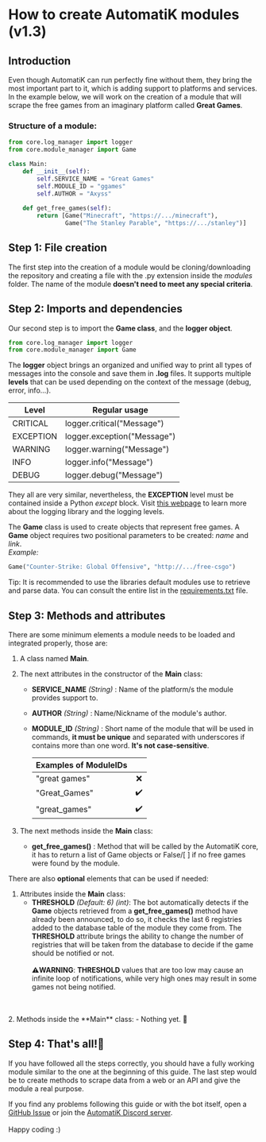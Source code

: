 # How to create AutomatiK modules (v1.3)

## Introduction
Even though AutomatiK can run perfectly fine without them, they bring the most important part to it, 
which is adding support to platforms and services. In the example below, we will work on the creation of a module
that will scrape the free games from an imaginary platform called **Great Games**.

### Structure of a module:

```python
from core.log_manager import logger
from core.module_manager import Game

class Main:
    def __init__(self):
        self.SERVICE_NAME = "Great Games"
        self.MODULE_ID = "ggames"
        self.AUTHOR = "Axyss"
    
    def get_free_games(self):
        return [Game("Minecraft", "https://.../minecraft"), 
                Game("The Stanley Parable", "https://.../stanley")]
```

## Step 1: File creation
The first step into the creation of a module would be cloning/downloading the repository and creating a file with 
the .py extension inside the _modules_ folder. The name of the module **doesn't need to meet any special criteria**.

## Step 2: Imports and dependencies
Our second step is to import the **Game class**, and the **logger object**. 
``` python
from core.log_manager import logger
from core.module_manager import Game
```
The **logger** object brings an organized and unified way to print all types of messages into the console and save
them in **.log** files. It supports multiple **levels** that can be used depending on the context of the message (debug,
error, info...).

|Level|Regular usage|
|------|------|
|CRITICAL|logger.critical("Message")|
|EXCEPTION|logger.exception("Message")|
|WARNING|logger.warning("Message")|
|INFO|logger.info("Message")|
|DEBUG|logger.debug("Message")|

They all are very similar, nevertheless, the **EXCEPTION** level must be contained inside a Python _except_ block.
Visit [this webpage](https://docs.python.org/3/library/logging.html "Logging library documentation") to learn more
about the logging library and the logging levels.

The **Game** class is used to create objects that represent free games. A **Game** object requires two positional 
parameters to be created: _name_ and _link_. 
<br>
_Example:_ 
``` python
Game("Counter-Strike: Global Offensive", "http://.../free-csgo")
```
Tip: It is recommended to use the libraries default modules use to retrieve and parse data. You can consult the 
entire list in the [requirements.txt](../requirements.txt "requirements.txt") file.

## Step 3: Methods and attributes

There are some minimum elements a module needs to be loaded and integrated properly, those are:

1. A class named **Main**.
2. The next attributes in the constructor of the **Main** class:
     - **SERVICE_NAME** _(String)_ : Name of the platform/s the module provides support to.
     - **AUTHOR** _(String)_ : Name/Nickname of the module's author.
     - **MODULE_ID** _(String)_ : Short name of the module that will be used in commands, **it must be unique** and 
       separated with underscores if contains more than one word. **It's not case-sensitive**.
       
         |Examples of ModuleIDs||
         |----------|:-------------:|
         |"great games"|❌|
         |"Great_Games"|✔️|
         |"great_games"|✔️|
   
3. The next methods inside the **Main** class:
   - **get_free_games()** : Method that will be called by the AutomatiK core, it has to return a list of Game 
     objects or False/[ ] if no free games were found by the module.
    

There are also **optional** elements that can be used if needed:
1. Attributes inside the **Main** class:
   - **THRESHOLD** _(Default: 6)_ _(int)_: The bot automatically detects if the **Game** objects retrieved from 
     a **get_free_games()** method have already been announced, to do so, it checks the last 6 registries added to
     the database table of the module they come from. The **THRESHOLD** attribute brings the ability to change the
     number of registries that will be taken from the database to decide if the game should be notified or not.
     <br>
     <br>
 ⚠️**WARNING**: **THRESHOLD** values that are too low may cause an infinite loop of notifications, while 
 very high ones may result in some games not being notified.
<br>
<br>     
2. Methods inside the **Main** class:
   - Nothing yet. 🚧
    
## Step 4: That's all!🎉

If you have followed all the steps correctly, you should have a fully working module similar to the one at
the beginning of this guide. The last step would be to create methods to scrape data from a web or an API and give the
module a real purpose. 

If you find any problems following this guide or with the bot itself, open a 
[GitHub Issue](https://github.com/Axyss/AutomatiK/issues "GitHub Issue") or join the 
[AutomatiK Discord server](https://discord.gg/psDtnwX "AutomatiK Discord server").
<br>
<br>
Happy coding :)
